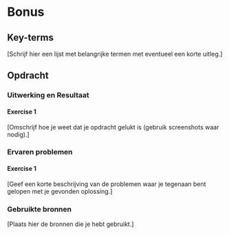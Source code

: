 # Bonus


## Key-terms
[Schrijf hier een lijst met belangrijke termen met eventueel een korte uitleg.]

## Opdracht
### Uitwerking en Resultaat
#### Exercise 1
[Omschrijf hoe je weet dat je opdracht gelukt is (gebruik screenshots waar nodig).]

### Ervaren problemen
#### Exercise 1
[Geef een korte beschrijving van de problemen waar je tegenaan bent gelopen met je gevonden oplossing.]

### Gebruikte bronnen
[Plaats hier de bronnen die je hebt gebruikt.]